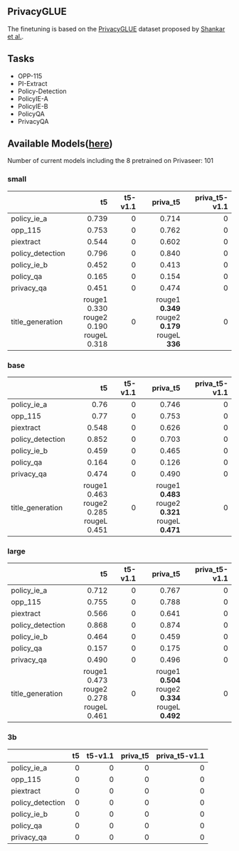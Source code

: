## PrivacyGLUE

The finetuning is based on the [PrivacyGLUE](https://github.com/infsys-lab/privacy-glue) dataset proposed by [Shankar et al.](https://www.mdpi.com/2076-3417/13/6/3701).


## Tasks

- OPP-115
- PI-Extract
- Policy-Detection
- PolicyIE-A
- PolicyIE-B
- PolicyQA
- PrivacyQA

## Available Models([here](https://huggingface.co/alzoubi36))


Number of current models including the 8 pretrained on Privaseer: 101

### small


|                   |                                             t5 | t5-v1.1 |                                                 priva_t5 | priva_t5-v1.1 |
|:------------------|-----------------------------------------------:|--------:|---------------------------------------------------------:|--------------:|
| policy\_ie\_a     |                                          0.739 |       0 |                                                    0.714 |             0 |
| opp\_115          |                                          0.753 |       0 |                                                    0.762 |             0 |
| piextract         |                                          0.544 |       0 |                                                    0.602 |             0 |
| policy\_detection |                                          0.796 |       0 |                                                    0.840 |             0 |
| policy\_ie\_b     |                                          0.452 |       0 |                                                    0.413 |             0 |
| policy\_qa        |                                          0.165 |       0 |                                                    0.154 |             0 |
| privacy\_qa       |                                          0.451 |       0 |                                                    0.474 |             0 |
| title\_generation | rouge1 0.330<br/>rouge2 0.190<br/>rougeL 0.318 |       0 | rouge1 __0.349__<br/>rouge2 __0.179__<br/>rougeL __336__ |             0 |


### base


|                   |                                             t5 | t5-v1.1 |                                                   priva_t5 | priva_t5-v1.1 |
|:------------------|-----------------------------------------------:|--------:|-----------------------------------------------------------:|--------------:|
| policy\_ie\_a     |                                           0.76 |       0 |                                                      0.746 |             0 |
| opp\_115          |                                           0.77 |       0 |                                                      0.753 |             0 |
| piextract         |                                          0.548 |       0 |                                                      0.626 |             0 |
| policy\_detection |                                          0.852 |       0 |                                                      0.703 |             0 |
| policy\_ie\_b     |                                          0.459 |       0 |                                                      0.465 |             0 |
| policy\_qa        |                                          0.164 |       0 |                                                      0.126 |             0 |
| privacy\_qa       |                                          0.474 |       0 |                                                      0.490 |             0 |
 | title\_generation | rouge1 0.463<br/>rouge2 0.285<br/>rougeL 0.451 |       0 | rouge1 __0.483__<br/>rouge2 __0.321__<br/>rougeL __0.471__ |             0 |


### large


|                   |                                             t5 | t5-v1.1 |                                                   priva_t5 | priva_t5-v1.1 |
|:------------------|-----------------------------------------------:|--------:|-----------------------------------------------------------:|--------------:|
| policy\_ie\_a     |                                          0.712 |       0 |                                                      0.767 |             0 |
| opp\_115          |                                          0.755 |       0 |                                                      0.788 |             0 |
| piextract         |                                          0.566 |       0 |                                                      0.641 |             0 |
| policy\_detection |                                          0.868 |       0 |                                                      0.874 |             0 |
| policy\_ie\_b     |                                          0.464 |       0 |                                                      0.459 |             0 |
| policy\_qa        |                                          0.157 |       0 |                                                      0.175 |             0 |
| privacy\_qa       |                                          0.490 |       0 |                                                      0.496 |             0 |
 | title\_generation | rouge1 0.473<br/>rouge2 0.278<br/>rougeL 0.461 |       0 | rouge1 __0.504__<br/>rouge2 __0.334__<br/>rougeL __0.492__ |             0 |


### 3b


|                   |   t5 |   t5-v1.1 |   priva_t5 |   priva_t5-v1.1 |
|:------------------|-----:|----------:|-----------:|----------------:|
| policy\_ie\_a     |    0 |         0 |          0 |               0 |
| opp\_115          |    0 |         0 |          0 |               0 |
| piextract         |    0 |         0 |          0 |               0 |
| policy\_detection |    0 |         0 |          0 |               0 |
| policy\_ie\_b     |    0 |         0 |          0 |               0 |
| policy\_qa        |    0 |         0 |          0 |               0 |
| privacy\_qa       |    0 |         0 |          0 |               0 |
 

